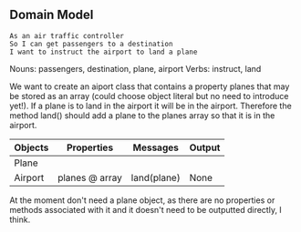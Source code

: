 ## Domain Model

```
As an air traffic controller
So I can get passengers to a destination
I want to instruct the airport to land a plane
```

Nouns: passengers, destination, plane, airport
Verbs: instruct, land

We want to create an aiport class that contains a property planes that may be stored as an array (could choose object literal but no need to introduce yet!). If a plane is to land in the airport it will be in the airport. Therefore the method land() should add a plane to the planes array so that it is in the airport. 

|Objects|Properties| Messages| Output|
|---| --- | ---| --- |
| Plane | | | |
|Airport | planes @ array | land(plane) | None |  

At the moment don't need a plane object, as there are no properties or methods associated with it and it doesn't need to be outputted directly, I think. 
